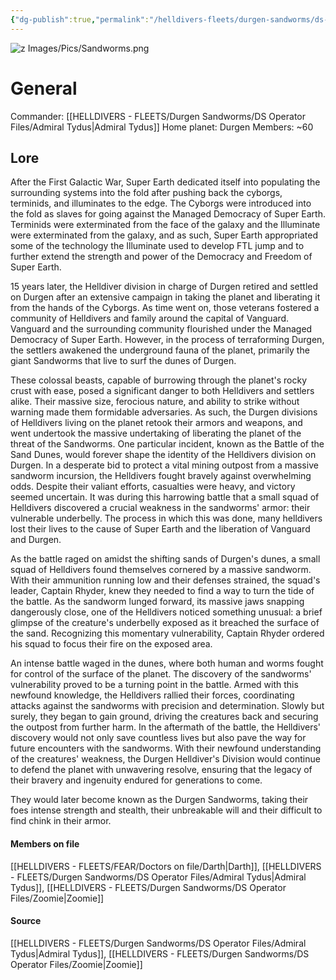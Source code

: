 ```yaml
---
{"dg-publish":true,"permalink":"/helldivers-fleets/durgen-sandworms/ds-lore/durgens-sandworms/","noteIcon":"","created":"2024-03-27T00:53:13.522+01:00","updated":"2024-06-01T17:21:08.114+02:00"}
---
```


![z Images/Pics/Sandworms.png](/img/user/z%20Images/Pics/Sandworms.png)

# General
Commander: [[HELLDIVERS - FLEETS/Durgen Sandworms/DS Operator Files/Admiral Tydus\|Admiral Tydus]]
Home planet: Durgen
Members: ~60

## Lore
After the First Galactic War, Super Earth dedicated itself into populating the surrounding systems into the fold after pushing back the cyborgs, terminids, and illuminates to the edge. 
The Cyborgs were introduced into the fold as slaves for going against the Managed Democracy of Super Earth. 
Terminids were exterminated from the face of the galaxy and the Illuminate were exterminated from the galaxy, and as such, Super Earth appropriated some of the technology the Illuminate used to develop FTL jump and to further extend the strength and power of the Democracy and Freedom of Super Earth. 

15 years later, the Helldiver division in charge of Durgen retired and settled on Durgen after an extensive campaign in taking the planet and liberating it from the hands of the Cyborgs. 
As time went on, those veterans fostered a community of Helldivers and family around the capital of Vanguard. Vanguard and the surrounding community flourished under the Managed Democracy of Super Earth. 
However, in the process of terraforming Durgen, the settlers awakened the underground fauna of the planet, primarily the giant Sandworms that live to surf the dunes of Durgen. 

These colossal beasts, capable of burrowing through the planet's rocky crust with ease, posed a significant danger to both Helldivers and settlers alike. 
Their massive size, ferocious nature, and ability to strike without warning made them formidable adversaries. 
As such, the Durgen divisions of Helldivers living on the planet retook their armors and weapons, and went undertook the massive undertaking of liberating the planet of the threat of the Sandworms.
One particular incident, known as the Battle of the Sand Dunes, would forever shape the identity of the Helldivers division on Durgen. 
In a desperate bid to protect a vital mining outpost from a massive sandworm incursion, the Helldivers fought bravely against overwhelming odds. 
Despite their valiant efforts, casualties were heavy, and victory seemed uncertain. It was during this harrowing battle that a small squad of Helldivers discovered a crucial weakness in the sandworms' armor: their vulnerable underbelly. 
The process in which this was done, many helldivers lost their lives to the cause of Super Earth and the liberation of Vanguard and Durgen. 

As the battle raged on amidst the shifting sands of Durgen's dunes, a small squad of Helldivers found themselves cornered by a massive sandworm. 
With their ammunition running low and their defenses strained, the squad's leader, Captain Rhyder, knew they needed to find a way to turn the tide of the battle. 
As the sandworm lunged forward, its massive jaws snapping dangerously close, one of the Helldivers noticed something unusual: a brief glimpse of the creature's underbelly exposed as it breached the surface of the sand. 
Recognizing this momentary vulnerability, Captain Rhyder ordered his squad to focus their fire on the exposed area. 

An intense battle waged in the dunes, where both human and worms fought for control of the surface of the planet. 
The discovery of the sandworms' vulnerability proved to be a turning point in the battle. 
Armed with this newfound knowledge, the Helldivers rallied their forces, coordinating attacks against the sandworms with precision and determination. 
Slowly but surely, they began to gain ground, driving the creatures back and securing the outpost from further harm.
In the aftermath of the battle, the Helldivers' discovery would not only save countless lives but also pave the way for future encounters with the sandworms. 
With their newfound understanding of the creatures' weakness, the Durgen Helldiver's Division would continue to defend the planet with unwavering resolve, ensuring that the legacy of their bravery and ingenuity endured for generations to come.

They would later become known as the Durgen Sandworms, taking their foes intense strength and stealth, their unbreakable will and their difficult to find chink in their armor.

#### Members on file
[[HELLDIVERS - FLEETS/FEAR/Doctors on file/Darth\|Darth]], [[HELLDIVERS - FLEETS/Durgen Sandworms/DS Operator Files/Admiral Tydus\|Admiral Tydus]], [[HELLDIVERS - FLEETS/Durgen Sandworms/DS Operator Files/Zoomie\|Zoomie]]

#### Source
[[HELLDIVERS - FLEETS/Durgen Sandworms/DS Operator Files/Admiral Tydus\|Admiral Tydus]], [[HELLDIVERS - FLEETS/Durgen Sandworms/DS Operator Files/Zoomie\|Zoomie]]